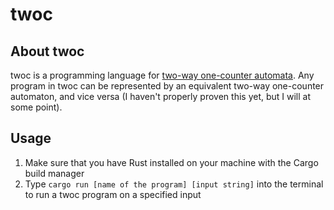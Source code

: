 # twoc

## About twoc
twoc is a programming language for [two-way one-counter automata](https://dl.acm.org/doi/10.1145/193820.193835). Any program in twoc can be represented by an equivalent two-way one-counter automaton, and vice versa (I haven't properly proven this yet, but I will at some point).

## Usage
1. Make sure that you have Rust installed on your machine with the Cargo build manager
2. Type ```cargo run [name of the program] [input string]``` into the terminal to run a twoc program on a specified input
